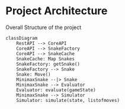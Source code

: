 # Project Architecture


Overall Structure of the project

```mermaid
classDiagram
    RestAPI --> CoreAPI
    CoreAPI --> SnakeFactory
    CoreAPI --> SnakeCache
    SnakeCache: Map Snakes
    SnakeFactory: getSnake()
    SnakeFactory --> Snake
    Snake: Move()
    MinimaxSnake --|> Snake
    MinimaxSnake --> Evaluator
    Evaluator: evaluate(gameState)
    MinimaxSnake --> Simulator
    Simulator: simulate(state, listofmoves)
```
